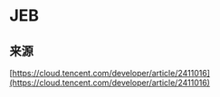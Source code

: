 # JEB

## 来源

[https://cloud.tencent.com/developer/article/2411016](https://cloud.tencent.com/developer/article/2411016)